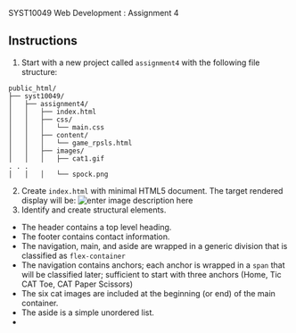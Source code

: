 SYST10049 Web Development
: Assignment 4

## Instructions
1. Start with a new project called `assignment4` with the following file structure:

```
public_html/
├── syst10049/	
│   ├── assignment4/
│   │   ├── index.html
│   │   ├── css/
│   │   │   └── main.css 
│   │   ├── content/
│   │   │   └── game_rpsls.html
│   │   ├── images/
│   │   │   ├── cat1.gif
. . .
│   │   │   └── spock.png 
```
2. Create `index.html` with minimal HTML5 document. The target rendered display will be:
![enter image description here](http://bajcar.dev.fast.sheridanc.on.ca/project_assets/images10049/screenshot1.png)
3. Identify and create structural elements.
- The header contains a top level heading.
- The footer contains contact information.
- The navigation, main, and aside are wrapped in a generic division that is classified as `flex-container`
- The navigation contains anchors; each anchor is wrapped in a `span` that will be classified later; sufficient to start with three anchors (Home, Tic CAT Toe,  CAT Paper Scissors)
- The six cat images are included at the beginning (or end) of the main container.
- The aside is a simple unordered list.
- 
<!--stackedit_data:
eyJoaXN0b3J5IjpbLTM0NTkwMjk4MSwxNjYzOTc3ODM3LC0xOT
E0MTk0MTcxLC02NTE0OTEyOTYsLTEyMTk1MDA4NDBdfQ==
-->